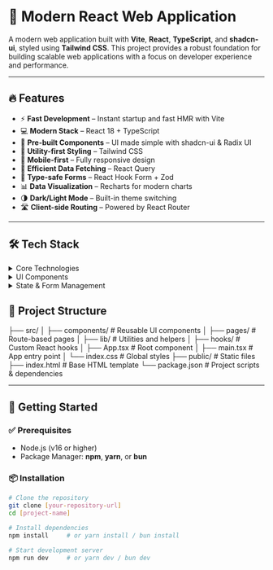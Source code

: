 # 🚀 Modern React Web Application

A modern web application built with **Vite**, **React**, **TypeScript**, and **shadcn-ui**, styled using **Tailwind CSS**. This project provides a robust foundation for building scalable web applications with a focus on developer experience and performance.

---

## 🔥 Features

- ⚡️ **Fast Development** – Instant startup and fast HMR with Vite
- 💻 **Modern Stack** – React 18 + TypeScript
- 🎨 **Pre-built Components** – UI made simple with shadcn-ui & Radix UI
- 💅 **Utility-first Styling** – Tailwind CSS
- 📱 **Mobile-first** – Fully responsive design
- 🔄 **Efficient Data Fetching** – React Query
- 🎯 **Type-safe Forms** – React Hook Form + Zod
- 📊 **Data Visualization** – Recharts for modern charts
- 🌗 **Dark/Light Mode** – Built-in theme switching
- 🛣️ **Client-side Routing** – Powered by React Router

---

## 🛠️ Tech Stack

<details>
<summary>Core Technologies</summary>

- **Vite** – Lightning-fast frontend tooling
- **React 18** – Declarative UI library
- **TypeScript** – Strongly typed JavaScript
- **Tailwind CSS** – Utility-first CSS framework
</details>

<details>
<summary>UI Components</summary>

- **shadcn-ui** – Component library built with Radix UI
- **Radix UI** – Accessible, unstyled component primitives
- **Lucide Icons** – Icon pack used across the app
</details>

<details>
<summary>State & Form Management</summary>

- **React Query** – Server state management
- **React Router** – Declarative routing
- **React Hook Form** – Lightweight form handling
- **Zod** – Type-safe form validation
</details>

## 📁 Project Structure

├── src/
│ ├── components/ # Reusable UI components
│ ├── pages/ # Route-based pages
│ ├── lib/ # Utilities and helpers
│ ├── hooks/ # Custom React hooks
│ ├── App.tsx # Root component
│ ├── main.tsx # App entry point
│ └── index.css # Global styles
├── public/ # Static files
├── index.html # Base HTML template
└── package.json # Project scripts & dependencies


---

## 🚦 Getting Started

### ✅ Prerequisites

- Node.js (v16 or higher)
- Package Manager: **npm**, **yarn**, or **bun**

### 📦 Installation

```bash
# Clone the repository
git clone [your-repository-url]
cd [project-name]

# Install dependencies
npm install     # or yarn install / bun install

# Start development server
npm run dev     # or yarn dev / bun dev

